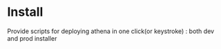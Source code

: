 Install
=======

Provide scripts for deploying athena in one click(or keystroke) : both dev and prod installer
